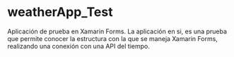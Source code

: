 # weatherApp_Test
Aplicación de prueba en Xamarin Forms. 
La aplicación en si, es una prueba que permite conocer la estructura con la que se maneja Xamarin Forms, realizando una conexión con una API del tiempo.

